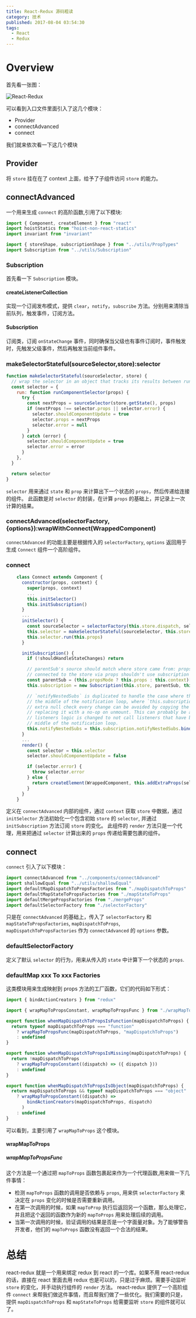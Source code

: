 ```yaml
---
title: React-Redux 源码粗读
category: 技术
published: 2017-08-04 03:54:30
tags:
  - React
  - Redux
---
```


# Overview

首先看一张图：

![React-Redux](/imgs/react-redux-source-code-read/react-redux.png)

可以看到入口文件里面引入了这几个模块：

- Provider
- connectAdvanced
- connect

我们就来依次看一下这几个模块

## Provider

将 `store` 挂在在了 context 上面，给予了子组件访问 `store` 的能力。

<!-- more -->

## connectAdvanced

一个用来生成 `connect` 的高阶函数,引用了以下模块:

```js
import { Component, createElement } from "react"
import hoistStatics from "hoist-non-react-statics"
import invariant from "invariant"

import { storeShape, subscriptionShape } from "../utils/PropTypes"
import Subscription from "../utils/Subscription"
```

### Subscription

首先看一下 `Subscription` 模块。

#### createListenerCollection

实现一个订阅发布模式，提供 `clear`，`notify`，`subscribe` 方法。分别用来清除当前队列，触发事件，订阅方法。

#### Subscription

订阅类，订阅 `onStateChange` 事件，同时确保当父级也有事件订阅时，事件触发时，先触发父级事件，然后再触发当前组件事件。

### makeSelectorStateful(sourceSelector,store):selector

```js
function makeSelectorStateful(sourceSelector, store) {
  // wrap the selector in an object that tracks its results between runs.
  const selector = {
    run: function runComponentSelector(props) {
      try {
        const nextProps = sourceSelector(store.getState(), props)
        if (nextProps !== selector.props || selector.error) {
          selector.shouldComponentUpdate = true
          selector.props = nextProps
          selector.error = null
        }
      } catch (error) {
        selector.shouldComponentUpdate = true
        selector.error = error
      }
    },
  }

  return selector
}
```

`selector` 用来通过 `state` 和 `prop` 来计算出下一个状态的 `props`，然后传递给连接的组件。
此函数是对 `selector` 的封装，在计算 `props` 的基础上，并记录上一次计算的结果。

### connectAdvanced(selectorFactory,{options}):wrapWithConnect(WrappedComponent)

`connectAdvanced` 的功能主要是根据传入的 `selectorFactory`, `options` 返回用于生成 `Connect` 组件一个高阶组件。

### connect

```js
    class Connect extends Component {
      constructor(props, context) {
        super(props, context)
        ...
        this.initSelector()
        this.initSubscription()
      }
      ...
      initSelector() {
        const sourceSelector = selectorFactory(this.store.dispatch, selectorFactoryOptions)
        this.selector = makeSelectorStateful(sourceSelector, this.store)
        this.selector.run(this.props)
      }

      initSubscription() {
        if (!shouldHandleStateChanges) return

        // parentSub's source should match where store came from: props vs. context. A component
        // connected to the store via props shouldn't use subscription from context, or vice versa.
        const parentSub = (this.propsMode ? this.props : this.context)[subscriptionKey]
        this.subscription = new Subscription(this.store, parentSub, this.onStateChange.bind(this))

        // `notifyNestedSubs` is duplicated to handle the case where the component is  unmounted in
        // the middle of the notification loop, where `this.subscription` will then be null. An
        // extra null check every change can be avoided by copying the method onto `this` and then
        // replacing it with a no-op on unmount. This can probably be avoided if Subscription's
        // listeners logic is changed to not call listeners that have been unsubscribed in the
        // middle of the notification loop.
        this.notifyNestedSubs = this.subscription.notifyNestedSubs.bind(this.subscription)
      }
      ...
      render() {
        const selector = this.selector
        selector.shouldComponentUpdate = false

        if (selector.error) {
          throw selector.error
        } else {
          return createElement(WrappedComponent, this.addExtraProps(selector.props))
        }
      }
    }
```

定义在 `connectAdvanced` 内部的组件，通过 `context` 获取 `store` 中数据，通过 `initSelector` 方法初始化一个包含初始 `store` 的 `selector`, 并通过 `initSubscription` 方法订阅 `store` 的变化。
此组件的 `render` 方法只是一个代理，用来把通过 `selector` 计算出来的 `props` 传递给需要包裹的组件。

## connect

`connect` 引入了以下模块：

```js
import connectAdvanced from "../components/connectAdvanced"
import shallowEqual from "../utils/shallowEqual"
import defaultMapDispatchToPropsFactories from "./mapDispatchToProps"
import defaultMapStateToPropsFactories from "./mapStateToProps"
import defaultMergePropsFactories from "./mergeProps"
import defaultSelectorFactory from "./selectorFactory"
```

只是在 `connectAdvanced` 的基础上，传入了 `selectorFactory` 和 `mapStateToPropsFactories`, `mapDispatchToProps`, `mapDispatchToPropsFactories` 作为 `connectAdvanced` 的 `options` 参数。

### defaultSelectorFactory

定义了默认 `selector` 的行为，用来从传入的 `state` 中计算下一个状态的 `props`.

### defaultMap xxx To xxx Factories

这类模块用来生成映射到 props 方法的工厂函数，它们的代码如下形式：

```js
import { bindActionCreators } from "redux"

import { wrapMapToPropsConstant, wrapMapToPropsFunc } from "./wrapMapToProps"

export function whenMapDispatchToPropsIsFunction(mapDispatchToProps) {
  return typeof mapDispatchToProps === "function"
    ? wrapMapToPropsFunc(mapDispatchToProps, "mapDispatchToProps")
    : undefined
}

export function whenMapDispatchToPropsIsMissing(mapDispatchToProps) {
  return !mapDispatchToProps
    ? wrapMapToPropsConstant((dispatch) => ({ dispatch }))
    : undefined
}

export function whenMapDispatchToPropsIsObject(mapDispatchToProps) {
  return mapDispatchToProps && typeof mapDispatchToProps === "object"
    ? wrapMapToPropsConstant((dispatch) =>
        bindActionCreators(mapDispatchToProps, dispatch)
      )
    : undefined
}
```

可以看到，主要引用了 `wrapMapToProps` 这个模块。

#### wrapMapToProps

##### wrapMapToPropsFunc

这个方法是一个通过把 `mapToProps` 函数包裹起来作为一个代理函数,用来做一下几件事情：

- 检测 `mapToProps` 函数的调用是否依赖与 `props`, 用来供 `selectorFactory` 来决定在 `props` 变化的时候是否需要重新调用。
- 在第一次调用的时候，如果 `mapToProp` 执行后返回另一个函数，那么处理它，并且把这个返回的函数作为新的 `mapToProps` 用来处理后续的调用。
- 当第一次调用的时候，验证调用的结果是否是一个字面量对象。为了能够警告开发者，他们的 `mapToProps` 函数没有返回一个合法的结果。

# 总结

react-redux 就是一个用来绑定 redux 到 react 的一个库。如果不用 react-redux 的话，直接在 react 里面去用 redux 也是可以的，只是过于麻烦。需要手动监听 `store` 的变化，并手动执行组件的 `render` 方法。
react-redux 提供了一个高阶组件 `connect` 来帮我们做这件事情，而且帮我们做了一些优化。我们需要的只是，提供 `mapDispatchToProps` 和 `mapStateToProps` 给需要监听 `store` 的组件就可以了。
